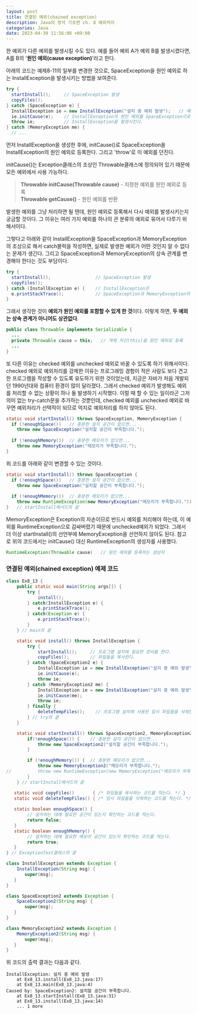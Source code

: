 ```yaml
---
layout: post
title: 연결된 예외(chained exception)
description: Java의 정석 기초편 ch. 8 예외처리
categories: Java
date: 2023-04-30 11:56:00 +09:00
---
```

한 예외가 다른 예외를 발생시킬 수도 있다. 예를 들어 예외 A가 예외 B를 발생시켰다면, A를 B의 '**원인 예외(cause exception)**'라고 한다.

아래의 코드는 예제8-11의 일부를 변경한 것으로, SpaceException을 원인 예외로 하는 InstallException을 발생시키는 방법을 보여준다.

```java
try {
  startInstall();     // SpaceException 발생
  copyFiles();
} catch (SpaceException e) {
  InstallException ie = new InstallException("설치 중 예외 발생");   // 예외 생성
  ie.initCause(e);    // InstallException의 원인 예외를 SpaceException으로 지정
  throw ie;           // InstallException을 발생시킨다.
} catch (MemoryException me) {
  // ...
```

먼저 InstallException을 생성한 후에, initCause()로 SpaceException을 InstallException의 원인 예외로 등록한다. 그리고 'throw'로 이 예외를 던진다.

initCause()는 Exception클래스의 조상인 Throwable클래스에 정의되어 있기 때문에 모든 예외에서 사용 가능하다.

> **Throwable initCause(Throwable cause)** - 지정한 예외를 원인 예외로 등록\
> **Throwable getCause()** - 원인 예외를 반환

발생한 예외를 그냥 처리하면 될 텐데, 원인 예외로 등록해서 다시 예외를 발생시키는지 궁금할 것이다. 그 이유는 여러 가지 예외를 하나의 큰 분류의 예외로 묶어서 다루기 위해서이다.

그렇다고 아래와 같이 InstallException을 SpaceException과 MemoryException의 조상으로 해서 catch블럭을 작성하면, 실제로 발생한 예외가 어떤 것인지 알 수 없다는 문제가 생긴다. 그리고 SpaceException과 MemoryException의 상속 관계를 변경해야 한다는 것도 부담이다. 

```java
try {
  startInstall();                 // SpaceException 발생
  copyFiles();
} catch (InstallException e) {    // InstallException은
  e.printStackTrace();            // SpaceException과 MemoryException의 조상
}
```

그래서 생각한 것이 **예외가 원인 예외를 포함할 수 있게 한 것**이다. 이렇게 하면, **두 예외는 상속 관계가 아니어도 상관없다**. 

```java
public class Throwable implements Serializable {
  ...
  private Throwable cause = this;   // 객체 자신(this)을 원인 예외로 등록
  ...
}
```

또 다른 이유는 checked 예외를 unchecked 예외로 바꿀 수 있도록 하기 위해서이다. checked 예외로 예외처리를 강제한 이유는 프로그래밍 경험이 적은 사람도 보다 견고한 프로그램을 작성할 수 있도록 유도하기 위한 것이었는데, 지금은 자바가 처음 개발되던 1990년대와 컴퓨터 환경이 많이 달라졌다. 그래서 checked 예외가 발생해도 예외를 처리할 수 없는 상황이 하나 둘 발생하기 시작했다. 이럴 때 할 수 있는 일이라곤 그저 의미 없는 try-catch문을 추가하는 것뿐인데, checked 예외를 unchecked 예외로 바꾸면 예외처리가 선택적이 되므로 억지로 예외처리를 하지 않아도 된다.

```java
static void startInstall() throws SpaceException, MemoryException {
  if (!enoughSpace())   // 충분한 설치 공간이 없으면...
    throw new SpaceException("설치할 공간이 부족합니다.");
    
  if (!enoughMemory())  // 충분한 메모리가 없으면...
    throw new MemoryException("메모리가 부족합니다.");
}
```

위 코드를 아래와 같이 변경할 수 있는 것이다.

```java
static void startInstall() throws SpaceException {
  if (!enoughSpace())   // 충분한 설치 공간이 없으면...
    throw new SpaceException("설치할 공간이 부족합니다.");
    
  if (!enoughMemory())  // 충분한 메모리가 없으면...
    throw new RuntimeException(new MemoryException("메모리가 부족합니다."));
}   // startInstall메서드의 끝
```

MemoryException은 Exception의 자손이므로 반드시 예외를 처리해야 하는데, 이 예외를 RuntimeException으로 감싸버렸기 때문에 unchecked예외가 되었다. 그래서 더 이상 startInstall()의 선언부에 MemoryException을 선언하지 않아도 된다. 참고로 위의 코드에서는 initCause() 대신 RuntimeException의 생성자를 사용했다.

```java
RuntimeException(Throwable cause)   // 원인 예외를 등록하는 생성자
```


### 연결된 예외(chained exception) 예제 코드

```java
class Ex8_13 {
	public static void main(String args[]) {
		try {
			install();
		} catch(InstallException e) {
			e.printStackTrace();
		} catch(Exception e) {
			e.printStackTrace();		
		}
	} // main의 끝 

	static void install() throws InstallException {
		try {
			startInstall();		// 프로그램 설치에 필요한 준비를 한다. 
			copyFiles();		// 파일들을 복사한다. 
		} catch (SpaceException2 e) {
			InstallException ie = new InstallException("설치 중 예외 발생");
			ie.initCause(e);
			throw ie;
		} catch (MemoryException2 me) {
			InstallException ie = new InstallException("설치 중 예외 발생");
			ie.initCause(me);
			throw ie;
		} finally {
			deleteTempFiles();    // 프로그램 설치에 사용된 임시 파일들을 삭제한다. 
		} // try의 끝 
	}

	static void startInstall() throws SpaceException2, MemoryException2 { 
		if(!enoughSpace()) {    // 충분한 설치 공간이 없으면... 
			throw new SpaceException2("설치할 공간이 부족합니다.");
		}

		if (!enoughMemory()) {  // 충분한 메모리가 없으면... 
			throw new MemoryException2("메모리가 부족합니다.");
//			throw new RuntimeException(new MemoryException("메모리가 부족합니다."));
		}
	} // startInstall메서드의 끝 

   static void copyFiles()       { /* 파일들을 복사하는 코드를 적는다. */ }
   static void deleteTempFiles() { /* 임시 파일들을 삭제하는 코드를 적는다. */ }
   
   static boolean enoughSpace() {
		// 설치하는 데에 필요한 공간이 있는지 확인하는 코드를 적는다.
		return false;
   }
   static boolean enoughMemory() {
		// 설치하는 데에 필요한 메모리 공간이 있는지 확인하는 코드를 적는다. 
		return true;
   }
} // ExceptionTest클래스의 끝 

class InstallException extends Exception {
	InstallException(String msg) {
	   super(msg);	
   }
} 

class SpaceException2 extends Exception {
	SpaceException2(String msg) {
	   super(msg);	
   }
} 

class MemoryException2 extends Exception {
	MemoryException2(String msg) {
	   super(msg);	
   }
}
```

위 코드의 출력 결과는 다음과 같다.

```
InstallException: 설치 중 예외 발생
	at Ex8_13.install(Ex8_13.java:17)
	at Ex8_13.main(Ex8_13.java:4)
Caused by: SpaceException2: 설치할 공간이 부족합니다.
	at Ex8_13.startInstall(Ex8_13.java:31)
	at Ex8_13.install(Ex8_13.java:14)
	... 1 more
```
